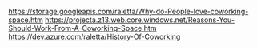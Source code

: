 https://storage.googleapis.com/raletta/Why-do-People-love-coworking-space.htm
https://projecta.z13.web.core.windows.net/Reasons-You-Should-Work-From-A-Coworking-Space.htm
https://dev.azure.com/raletta/History-Of-Coworking
